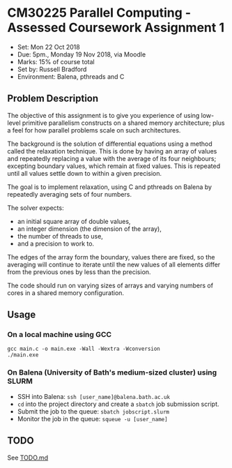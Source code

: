 # CM30225 Parallel Computing - Assessed Coursework Assignment 1

* Set: Mon 22 Oct 2018
* Due: 5pm., Monday 19 Nov 2018, via Moodle
* Marks: 15% of course total
* Set by: Russell Bradford
* Environment: Balena, pthreads and C

## Problem Description

The objective of this assignment is to give you experience of using low-level primitive parallelism constructs on a
shared memory architecture; plus a feel for how parallel problems scale on such architectures.

The background is the solution of differential equations using a method called the relaxation technique. This is done by
having an array of values and repeatedly replacing a value with the average of its four neighbours; excepting boundary
values, which remain at fixed values. This is repeated until all values settle down to within a given precision.

The goal is to implement relaxation, using C and pthreads on Balena by repeatedly averaging sets of four numbers.

The solver expects:
* an initial square array of double values,
* an integer dimension (the dimension of the array),
* the number of threads to use,
* and a precision to work to.

The edges of the array form the boundary, values there are fixed, so the averaging will continue to iterate until the new values of all
elements differ from the previous ones by less than the precision.

The code should run on varying sizes of arrays and varying numbers of cores in a shared memory configuration.

## Usage

### On a local machine using GCC

```
gcc main.c -o main.exe -Wall -Wextra -Wconversion
./main.exe
```

### On Balena (University of Bath's medium-sized cluster) using SLURM

* SSH into Balena: `ssh [user_name]@balena.bath.ac.uk`
* `cd` into the project directory and create a `sbatch` job submission script.
* Submit the job to the queue: `sbatch jobscript.slurm`
* Monitor the job in the queue: `squeue -u [user_name]`

## TODO

See [TODO.md](https://github.com/Adamouization/Parallel-Computing-Relaxion-Shared-Memory/blob/master/TODO.md)
